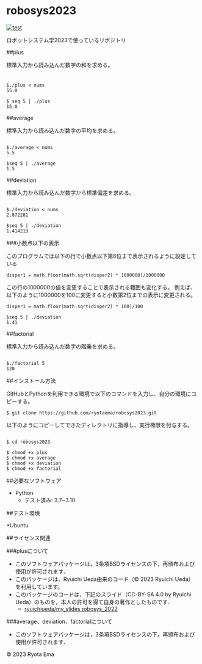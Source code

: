 # robosys2023

[![test](https://github.com/ryotaema/robosys2023/actions/workflows/test.yml/badge.svg)](https://github.com/ryotaema/robosys2023/actions/workflows/test.yml)

ロボットシステム学2023で使っているリポジトリ

##plus

標準入力から読み込んだ数字の和を求める。

###
```

$./plus < nums
55.0

$ seq 5 | ./plus 
15.0

```

##average

標準入力から読み込んだ数字の平均を求める。

```

$./average < nums
5.5

$seq 5 | ./average
1.5

```

##deviation

標準入力から読み込んだ数字から標準偏差を求める。
```

$./deviation < nums
2.872281

$seq 5 | ./deviation
1.414213

```

###小数点以下の表示

このプログラムでは以下の行で小数点以下第6位まで表示されるように設定している
```
disper1 = math.floor(math.sqrt(disper2) * 1000000)/1000000 
```
この行の1000000の値を変更することで表示される範囲も変化する。
例えば、以下のように1000000を100に変更すると小数第2位までの表示に変更される。
```
disper1 = math.floor(math.sqrt(disper2) * 100)/100
```
```
$seq 5 | ./deviation
1.41
```

##factorial

標準入力から読み込んだ数字の階乗を求める。

```

$./factorial 5
120

```

##インストール方法

GitHubとPythonを利用できる環境で以下のコマンドを入力し、自分の環境にコピーする。
```
$ git clone https://github.com/ryotaema/robosys2023.git
```
以下のようにコピーしてできたディレクトリに指導し、実行権限を付与する。
```

$ cd robosys2023

$ chmod +x plus
$ chmod +x average 
$ chmod +x deviation
$ chmod +x factorial

```

##必要なソフトウェア

* Python
  * テスト済み: 3.7~3.10

##テスト環境

*Ubuntu

##ライセンス関連

###plusについて

* このソフトウェアパッケージは，3条項BSDライセンスの下，再頒布および使用が許可されます．
* このパッケージは、Ryuichi Ueda由来のコード（© 2023 Ryuichi Ueda）を利用しています。
* このパッケージのコードは，下記のスライド（CC-BY-SA 4.0 by Ryuichi Ueda）のものを，本人の許可を得て自身の著作としたものです．
    * [ryuichiueda/my_slides robosys_2022](https://github.com/ryuichiueda/my_slides/tree/master/robosys_2022)

###average、deviation、factorialについて

* このソフトウェアパッケージは，3条項BSDライセンスの下，再頒布および使用が許可されます．



© 2023 Ryota Ema

